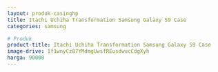 ```yaml
---
layout: produk-casinghp
title: Itachi Uchiha Transformation Samsung Galaxy S9 Case
categories: samsung

# Produk
product-title: Itachi Uchiha Transformation Samsung Galaxy S9 Case
image-drive: 1f1wnyCz87YMdmgUwsfREusdwucCdgXyh
harga: 90000
---
```

